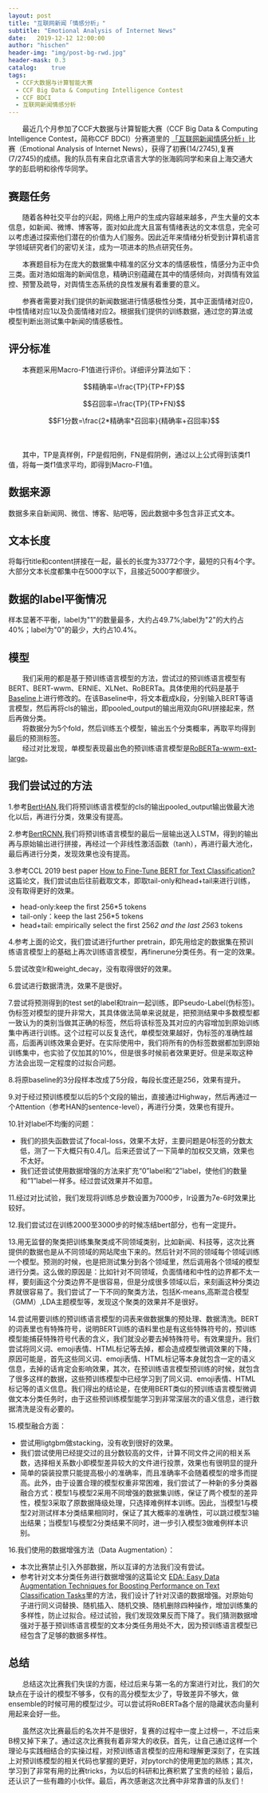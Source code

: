 ```yaml
---
layout: post
title: "互联网新闻「情感分析」"
subtitle: "Emotional Analysis of Internet News"
date:   2019-12-12 12:00:00
author: "hischen"
header-img: "img/post-bg-rwd.jpg"
header-mask: 0.3
catalog:    true
tags:
  - CCF大数据与计算智能大赛
  - CCF Big Data & Computing Intelligence Contest
  - CCF BDCI
  - 互联网新闻情感分析
---
```


<head>
    <script src="https://cdn.mathjax.org/mathjax/latest/MathJax.js?config=TeX-AMS-MML_HTMLorMML" type="text/javascript"></script>
    <script type="text/x-mathjax-config">
        MathJax.Hub.Config({
            tex2jax: {
            skipTags: ['script', 'noscript', 'style', 'textarea', 'pre'],
            inlineMath: [['$','$']]
            }
        });
    </script>
</head>

　　最近几个月参加了CCF大数据与计算智能大赛（CCF Big Data & Computing Intelligence Contest，简称CCF BDCI）分赛道里的 [「互联网新闻情感分析」](https://www.datafountain.cn/competitions/350)比赛（Emotional Analysis of Internet News），获得了初赛(14/2745),复赛(7/2745)的成绩。我的队员有来自北京语言大学的张海鸥同学和来自上海交通大学的彭启明和徐传华同学。

## 赛题任务

　　随着各种社交平台的兴起，网络上用户的生成内容越来越多，产生大量的文本信息，如新闻、微博、博客等，面对如此庞大且富有情绪表达的文本信息，完全可以考虑通过探索他们潜在的价值为人们服务。因此近年来情绪分析受到计算机语言学领域研究者们的密切关注，成为一项进本的热点研究任务。

　　本赛题目标为在庞大的数据集中精准的区分文本的情感极性，情感分为正中负三类。面对浩如烟海的新闻信息，精确识别蕴藏在其中的情感倾向，对舆情有效监控、预警及疏导，对舆情生态系统的良性发展有着重要的意义。

　　参赛者需要对我们提供的新闻数据进行情感极性分类，其中正面情绪对应0，中性情绪对应1以及负面情绪对应2。根据我们提供的训练数据，通过您的算法或模型判断出测试集中新闻的情感极性。

## 评分标准

　　本赛题采用Macro-F1值进行评价。详细评分算法如下：   


$$精确率=\frac{TP}{TP+FP}$$  


$$召回率=\frac{TP}{TP+FN}$$

  
$$F1分数=\frac{2*精确率*召回率}{精确率+召回率}$$    

　

　　其中，TP是真样例，FP是假阳例，FN是假阴例，通过以上公式得到该类f1值，将每一类f1值求平均，即得到Macro-F1值。
## 数据来源

数据多来自新闻网、微信、博客、贴吧等，因此数据中多包含非正式文本。

## 文本长度

将每行title和content拼接在一起，最长的长度为33772个字，最短的只有4个字。大部分文本长度都集中在5000字以下，且接近5000字都很少。

## 数据的label平衡情况

样本显著不平衡，label为"1"的数量最多，大约占49.7%;label为"2"的大约占40%；label为"0"的最少，大约占10.4%。

## 模型

　　我们采用的都是基于预训练语言模型的方法，尝试过的预训练语言模型有BERT、BERT-wwm、ERNIE、XLNet、RoBERTa。具体使用的代码是基于[Baseline](https://github.com/guoday/CCF-BDCI-Sentiment-Analysis-Baseline)上进行修改的。在该Baseline中，将文本截成k段，分别输入BERT等语言模型，然后再将cls的输出，即pooled_output的输出用双向GRU拼接起来，然后再做分类。  
　　将数据分为5个fold，然后训练五个模型，输出五个分类概率，再取平均得到最后的预测标签。  
　　经过对比发现，单模型表现最出色的预训练语言模型是[RoBERTa-wwm-ext-large](https://github.com/ymcui/Chinese-BERT-wwm)。


## 我们尝试过的方法

1.参考[BertHAN](https://github.com/songyingxin/Bert-TextClassification/blob/master/BertHAN/BertHAN.py),我们将预训练语言模型的cls的输出pooled_output输出做最大池化以后，再进行分类，效果没有提高。

2.参考[BertRCNN](https://github.com/songyingxin/Bert-TextClassification/blob/master/BertRCNN/BertRCNN.py),我们将预训练语言模型的最后一层输出送入LSTM，得到的输出再与原始输出进行拼接，再经过一个非线性激活函数（tanh），再进行最大池化，最后再进行分类，发现效果也没有提高。

3.参考CCL 2019 best paper [How to Fine-Tune BERT for Text Classification?](https://arxiv.org/pdf/1905.05583.pdf)这篇论文，我们尝试由后往前截取文本，即取tail-only和head+tail来进行训练，没有取得更好的效果。
  - head-only:keep the first 256*5 tokens
  - tail-only：keep the last 256*5 tokens
  - head+tail: empirically select the first 256*2 and the last 256*3 tokens

4.参考上面的论文，我们尝试进行further pretrain，即先用给定的数据集在预训练语言模型上的基础上再次训练语言模型，再finerune分类任务。有一定的效果。

5.尝试改变lr和weight_decay，没有取得很好的效果。

6.尝试进行数据清洗，效果不是很好。

7.尝试将预测得到的test set的label和train一起训练，即Pseudo-Label(伪标签)。伪标签对模型的提升非常大，其具体做法简单来说就是，把预测结果中多数模型都一致认为的类别当做其正确的标签，然后将该标签及其对应的内容增加到原始训练集中再进行训练。这个过程可以反复迭代，单模型效果越好，伪标签的准确性越高，后面再训练效果会更好。在实际使用中，我们将所有的伪标签数据都加到原始训练集中，也实验了仅加其的10%，但是很多时候前者效果更好。但是采取这种方法会出现一定程度的过拟合问题。

8.将原baseline的3分段样本改成了5分段，每段长度还是256，效果有提升。

9.对于经过预训练模型以后的5个文段的输出，直接通过Highway，然后再通过一个Attention（参考HAN的sentence-level），再进行分类，效果也有提升。

10.针对label不均衡的问题：
  - 我们的损失函数尝试了focal-loss，效果不太好，主要问题是0标签的分数太低，测了一下大概只有0.4几。后来还尝试了一下简单的加权交叉熵，效果也不太好。
  - 我们还尝试使用数据增强的方法来扩充“0”label和“2”label，使他们的数量和“1”label一样多。经过尝试效果并不如意。

11.经过对比试验，我们发现将训练总步数设置为7000步，lr设置为7e-6时效果比较好。

12.我们尝试过在训练2000至3000步的时候冻结bert部分，也有一定提升。

13.用无监督的聚类把训练集聚类成不同领域类别，比如新闻、科技等，这次比赛提供的数据也是从不同领域的网站爬虫下来的。然后针对不同的领域每个领域训练一个模型。预测的时候，也是把测试集分到各个领域里，然后调用各个领域的模型进行分类。这么做的原因是：比如针对不同领域，负面情绪和中性的边界都不太一样，要刻画这个分类边界不是很容易，但是分成很多领域以后，来刻画这种分类边界就很容易了。我们尝试了一下不同的聚类方法，包括K-means,高斯混合模型（GMM）,LDA主题模型等，发现这个聚类的效果并不是很好。

14.尝试用要训练的预训练语言模型的词表来做数据集的预处理、数据清洗。BERT的词表里也有特殊符号，说明BERT训练的语料里也是有这些特殊符号的，预训练模型能捕获特殊符号代表的含义，我们就没必要去掉特殊符号。有效果提升。我们尝试将同义词、emoji表情、HTML标记等去掉，都会造成模型微调效果的下降，原因可能是，首先这些同义词、emoji表情、HTML标记等本身就包含一定的语义信息，去掉的话肯定会影响效果，其次，在预训练语言模型预训练的时候，就包含了很多这样的数据，这些预训练模型中已经学习到了同义词、emoji表情、HTML标记等的语义信息。我们得出的结论是，在使用BERT类似的预训练语言模型微调做文本分类任务时，由于这些预训练模型能学习到非常深层次的语义信息，进行数据清洗是没有必要的。

15.模型融合方面：
  - 尝试用ligtgbm做stacking，没有收到很好的效果。
  - 我们尝试使用已经提交过的且分数较高的文件，计算不同文件之间的相关系数，选择相关系数小即模型差异较大的文件进行投票，效果也有很明显的提升
  - 简单的袋装投票只能提高极小的准确率，而且准确率不会随着模型的增多而提高。此外，由于设置合理的模型权重非常困难，我们尝试了一种新的多分类器融合方式：模型1与模型2采用不同增强的数据集训练，保证了两个模型的差异性，模型3采取了原数据降级处理，只选择难例样本训练。因此，当模型1与模型2对测试样本分类结果相同时，保证了其大概率的准确性，可以跳过模型3输出结果；当模型1与模型2分类结果不同时，进一步引入模型3做难例样本识别。  

16.我们使用的数据增强方法（Data Augmentation）：
  - 本次比赛禁止引入外部数据，所以互译的方法我们没有尝试。
  - 参考针对文本分类任务进行数据增强的这篇论文 [EDA: Easy Data Augmentation Techniques for Boosting Performance on Text Classification Tasks](https://arxiv.org/abs/1901.11196)里的方法，我们设计了针对汉语的数据增强。对原始句子进行同义词替换、随机插入、随机交换、随机删除四种操作，增加训练集的多样性，防止过拟合。经过试验，我们发现效果反而下降了。我们猜测数据增强对于基于预训练语言模型的文本分类任务用处不大，因为预训练语言模型已经包含了足够的数据多样性。


## 总结

　　总结这次比赛我们失误的方面，经过后来与第一名的方案进行对比，我们的欠缺点在于设计的模型不够多，仅有的高分模型太少了，导致差异不够大，做ensemble的时候可用的模型过少。可以尝试将RoBERTa各个层的隐藏状态向量利用起来会好一些。  

　　虽然这次比赛最后的名次并不是很好，复赛的过程中一度上过榜一，不过后来B榜又掉下来了。通过这次比赛我有着非常大的收获。首先，让自己通过这样一个理论与实践相结合的实操过程，对预训练语言模型的应用和理解更深刻了，在实践上对预训练模型的相关代码也掌握的更好，对pytorch的使用更加的熟练；其次，学习到了非常有用的比赛tricks，为以后的科研和比赛积累了宝贵的经验；最后，还认识了一些有趣的小伙伴。最后，再次感谢这次比赛中非常靠谱的队友们！

